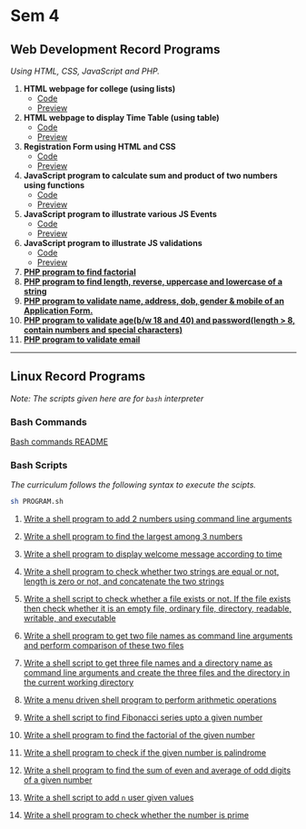 # Sem 4

## Web Development Record Programs
*Using HTML, CSS, JavaScript and PHP.*

1. **HTML webpage for college (using lists)**
   - [Code](./web/collegeWebpage/index.html)
   - [Preview](https://shonebinu.github.io/collegeCurriculum/sem4/web/collegeWebpage/index.html)
2. **HTML webpage to display Time Table (using table)**
   - [Code](./web/timeTable/index.html)
   - [Preview](https://shonebinu.github.io/collegeCurriculum/sem4/web/timeTable/index.html)
3. **Registration Form using HTML and CSS**
   - [Code](./web/registrationForm/index.html)
   - [Preview](https://shonebinu.github.io/collegeCurriculum/sem4/web/registrationForm/index.html)
4. **JavaScript program to calculate sum and product of two numbers using functions**
   - [Code](./web/jsFunction/index.html)
   - [Preview](https://shonebinu.github.io/collegeCurriculum/sem4/web/jsFunction/index.html)
5. **JavaScript program to illustrate various JS Events**
   - [Code](./web/jsEvents/index.html)
   - [Preview](https://shonebinu.github.io/collegeCurriculum/sem4/web/jsEvents/index.html)
6. **JavaScript program to illustrate JS validations**
   - [Code](./web/jsValidations/index.html)
   - [Preview](https://shonebinu.github.io/collegeCurriculum/sem4/web/jsValidations/index.html)
7. [**PHP program to find factorial**](./web/factorial)
8. [**PHP program to find length, reverse, uppercase and lowercase of a string**](./web/stringOperations)
9. [**PHP program to validate name, address, dob, gender & mobile of an Application Form.**](./web/applicationForm)
10. [**PHP program to validate age(b/w 18 and 40) and password(length > 8, contain numbers and special characters)**](./web/passAndAgeValidation)
11. [**PHP program to validate email**](./web/emailValidation)


---

## Linux Record Programs
*Note: The scripts given here are for `bash` interpreter*

### Bash Commands
[Bash commands README](./linux/bashCommandREADME.md)

### Bash Scripts
*The curriculum follows the following syntax to execute the scipts.*
```bash
sh PROGRAM.sh
```
1. [Write a shell program to add 2 numbers using command line arguments](./linux/add2Nums.sh)

2. [Write a shell program to find the largest among 3 numbers](./linux/largestOf3.sh)

3. [Write a shell program to display welcome message according to time](./linux/welcomeTime.sh)

4. [Write a shell program to check whether two strings are equal or not, length is zero or not, and concatenate the two strings](./linux/stringComp.sh)

5. [Write a shell script to check whether a file exists or not. If the file exists then check whether it is an empty file, ordinary file, directory, readable, writable, and executable](./linux/fileCheck.sh)

6. [Write a shell program to get two file names as command line arguments and perform comparison of these two files](./linux/fileComp.sh)

7. [Write a shell script to get three file names and a directory name as command line arguments and create the three files and the directory in the current working directory](./linux/fourArg.sh)

8. [Write a menu driven shell program to perform arithmetic operations](./linux/menuArithmeticOperations.sh)

9. [Write a shell script to find Fibonacci series upto a given number](./linux/fib.sh)

10. [Write a shell program to find the factorial of the given number](./linux/fact.sh)

11. [Write a shell program to check if the given number is palindrome](./linux/palindrome.sh)

12. [Write a shell program to find the sum of even and average of odd digits of a given number](./linux/sumAvg.sh)

13. [Write a shell script to add `n` user given values](./linux/sumOfN.sh)

14. [Write a shell program to check whether the number is prime](./linux/prime.sh)
